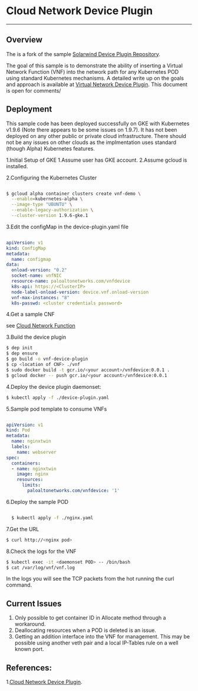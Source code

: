 # Cloud Network Device Plugin
--------------------------------

## Overview
The is a fork of the sample [Solarwind Device Plugin Repository](https://github.com/vikaschoudhary16/sfc-device-plugin).

The goal of this sample is to demonstrate the ability of inserting a Virtual Network Function (VNF) into the network path
for any Kubernetes POD using standard Kubernetes mechanisms. A detailed write up on the goals and approach is available at
[Virtual Network Device Plugin](https://docs.google.com/document/d/1_weY_f6j4et56mCZGhbXfCiwvyWxFIwUKl4R0fc1F5c/edit#heading=h.d463l2cyl7wb). This
document is open for comments/


## Deployment

This sample code has been deployed successfully on GKE with Kubernetes v1.9.6 (Note there appears to be some issues on 1.9.7). It has not been deployed on any other public or private cloud infrastructure. There should not be any issues on other clouds as the implmentation uses standard (though Alpha) Kubernetes features.

1.Initial Setup of GKE
  1.Assume user has GKE account.
  2.Assume gcloud is installed.

2.Configuring the Kubernetes Cluster

```bash

$ gcloud alpha container clusters create vnf-demo \
  --enable=kubernetes-alpha \
  --image-type "UBUNTU" \
  --enable-legacy-authorization \
  --cluster-version 1.9.6-gke.1

``` 

3.Edit the configMap in the device-plugin.yaml file

```yaml

apiVersion: v1
kind: ConfigMap
metadata:
  name: configmap
data:
  onload-version: "0.2"
  socket-name: vnfNIC
  resource-name: paloaltonetworks.com/vnfdevice
  k8s-api: https://<ClusterIP>
  node-label-onload-version: device.vnf.onload-version
  vnf-max-instances: "8"
  k8s-passwd: <cluster credentials password>

```

4.Get a sample CNF

  see [Cloud Network Function](https://github.com/doonhammer/Cloud-Network-Function)

3.Build the device plugin

```bash
$ dep init
$ dep ensure
$ go build -o vnf-device-plugin
$ cp <location of CNF> ./vnf
$ sudo docker build -t gcr.io/<your account>/vnfdevice:0.0.1 .
$ gcloud docker -- push gcr.io/<your account>/vnfdevice:0.0.1
```
4.Deploy the device plugin daemonset:

```bash
$ kubectl apply -f ./device-plugin.yaml
```

5.Sample pod template to consume VNFs

```yaml

apiVersion: v1
kind: Pod
metadata:
  name: nginxtwin
  labels:
    name: webserver
spec:
  containers:
  - name: nginxtwin
    image: nginx
    resources:
      limits:
        paloaltonetworks.com/vnfdevice: '1'

```

6.Deploy the sample POD 
```bash

  $ kubectl apply -f ./nginx.yaml
```

7.Get the URL
```bash
$ curl http://<nginx pod>
```

8.Check the logs for the VNF
```bash
$ kubectl exec -it <daemonset POD> -- /bin/bash
$ cat /var/log/vnf/vnf.log
```
In the logs you will see the TCP packets from the hot running the curl command.

## Current Issues
1. Only possible to get container ID in Allocate method through a workaround.
2. Deallocating resources when a POD is deleted is an issue.
3. Getting an addition interface into the VNF for management. This may be possible using another veth pair and a local IP-Tables rule on a well known port.

## References:

1.[Cloud Network Device Plugin](https://docs.google.com/document/d/1_weY_f6j4et56mCZGhbXfCiwvyWxFIwUKl4R0fc1F5c/edit#heading=h.d463l2cyl7wb). 
